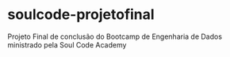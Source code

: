 # soulcode-projetofinal
Projeto Final de conclusão do Bootcamp de Engenharia de Dados ministrado pela Soul Code Academy
